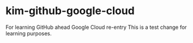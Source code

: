# kim-github-google-cloud
For learning GitHub ahead Google Cloud re-entry
This is a test change for learning purposes.
